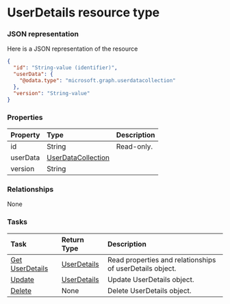 # UserDetails resource type



### JSON representation

Here is a JSON representation of the resource

<!-- {
  "blockType": "resource",
  "optionalProperties": [

  ],
  "@odata.type": "microsoft.graph.userdetails"
}-->

```json
{
  "id": "String-value (identifier)",
  "userData": {
    "@odata.type": "microsoft.graph.userdatacollection"
  },
  "version": "String-value"
}

```
### Properties
| Property	   | Type	|Description|
|:---------------|:--------|:----------|
|id|String| Read-only.|
|userData|[UserDataCollection](userdatacollection.md)||
|version|String||

### Relationships
None


### Tasks

| Task		   | Return Type	|Description|
|:---------------|:--------|:----------|
|[Get UserDetails](../api/userdetails_get.md) | [UserDetails](userdetails.md) |Read properties and relationships of userDetails object.|
|[Update](../api/userdetails_update.md) | [UserDetails](userdetails.md)	|Update UserDetails object. |
|[Delete](../api/userdetails_delete.md) | None |Delete UserDetails object. |

<!-- uuid: 1582ebc5-8615-4c0c-beea-fdd6b09365d6
2015-10-21 09:22:01 UTC -->
<!-- {
  "type": "#page.annotation",
  "description": "UserDetails resource",
  "keywords": "",
  "section": "documentation",
  "tocPath": ""
}-->